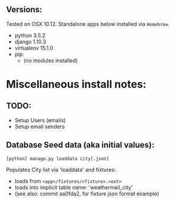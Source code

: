 



Versions:
----
Tested on OSX 10.12. Standalone apps below installed via <code>Homebrew</code>.
- python 3.5.2
- django 1.10.3
- virtualenv 15.1.0
- pip:
  - (no modules installed)

Miscellaneous install notes:
====


TODO:
----
- Setup Users (emails)
- Setup email senders


Database Seed data (aka initial values):
----

```
[python] manage.py loaddata city[.json]
```

Populates City list via 'loaddata' and fixtures:
- loads from <code>&lt;app&gt;/fixtures/&lt;fixture&gt;.&lt;ext&gt;</code>
- loads into implicit table name: 'weathermail_city'
- (see also: commit aa0fda2, for fixture json format example)
